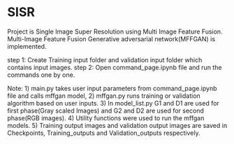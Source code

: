 # SISR
Project is Single Image Super Resolution using Multi Image Feature Fusion.
Multi-Image Feature Fusion Generative adversarial network(MFFGAN) is implemented.

step 1: Create Training input folder and validation input folder which contains input images.
step 2: Open command_page.ipynb file and run the commands one by one.

Note: 1) main.py takes user input parameters from  command_page.ipynb  file and calls mffgan model, 
      2) mffgan.py runs training or validation algorithm based on user inputs.
      3) In model_list.py  G1 and D1 are used for first phase(Gray scaled Images) and G2 and D2 are used for second phase(RGB images).
      4) Utility functions were used to run the mffgan models.
      5) Training output images and validation output images are saved in Checkpoints, Training_outputs and Validation_outputs respectively.
 
